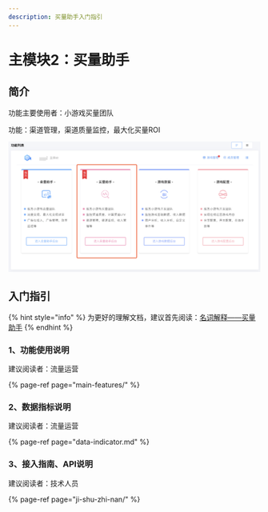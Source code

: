 ```yaml
---
description: 买量助手入门指引
---
```


# 主模块2：买量助手

## 简介

功能主要使用者：小游戏买量团队

功能：渠道管理，渠道质量监控，最大化买量ROI

![&#x5929;&#x5E55;-&#x4E70;&#x91CF;&#x52A9;&#x624B;&#x5165;&#x53E3;](../.gitbook/assets/image%20%28161%29.png)

## 入门指引

{% hint style="info" %}
为更好的理解文档，建议首先阅读：[名词解释——买量助手](../glossary.md#3-mai-liang-zhu-shou)
{% endhint %}

### 1、功能使用说明

建议阅读者：流量运营

{% page-ref page="main-features/" %}

### 2、数据指标说明

建议阅读者：流量运营

{% page-ref page="data-indicator.md" %}

### 3、接入指南、API说明

建议阅读者：技术人员

{% page-ref page="ji-shu-zhi-nan/" %}

